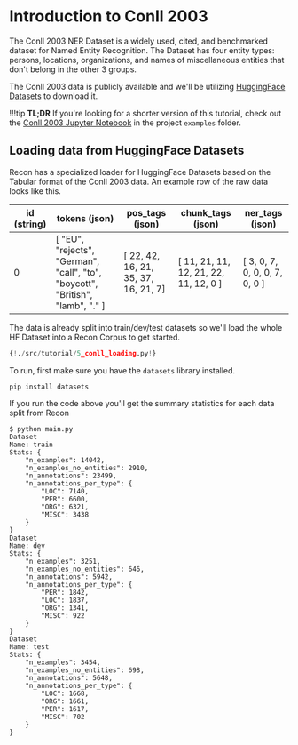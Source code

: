 # Introduction to Conll 2003


The Conll 2003 NER Dataset is a widely used, cited, and benchmarked dataset for Named Entity Recognition. The Dataset has four entity types: persons, locations, organizations, and names of miscellaneous entities that don't belong in the other 3 groups.

The Conll 2003 data is publicly available and we'll be utilizing [HuggingFace Datasets](https://huggingface.co/datasets/conll2003) to download it.


!!!tip
    **TL;DR** If you're looking for a shorter version of this tutorial, check out the [Conll 2003 Jupyter Notebook](https://github.com/kabirkhan/recon/blob/main/examples/3.0_hardest_examples.ipynb) in the project `examples` folder.


## Loading data from HuggingFace Datasets

Recon has a specialized loader for HuggingFace Datasets based on the Tabular format of the Conll 2003 data.
An example row of the raw data looks like this.

| id (string) | tokens (json) | pos_tags (json) | chunk_tags (json) | ner_tags (json) |
|-------------|---------------|-----------------|-------------------|-----------------|
| 0 | [ "EU", "rejects", "German", "call", "to", "boycott", "British", "lamb", "." ] | [ 22, 42, 16, 21, 35, 37, 16, 21, 7] | [ 11, 21, 11, 12, 21, 22, 11, 12, 0 ]	| [ 3, 0, 7, 0, 0, 0, 7, 0, 0 ] |


The data is already split into train/dev/test datasets so we'll load the whole HF Dataset into a Recon Corpus to get started.

```python
{!./src/tutorial/5_conll_loading.py!}
```

To run, first make sure you have the `datasets` library installed.

```
pip install datasets
```

If you run the code above you'll get the summary statistics for each data split from Recon

<div class="termy">

```console
$ python main.py
Dataset
Name: train
Stats: {
    "n_examples": 14042,
    "n_examples_no_entities": 2910,
    "n_annotations": 23499,
    "n_annotations_per_type": {
        "LOC": 7140,
        "PER": 6600,
        "ORG": 6321,
        "MISC": 3438
    }
}
Dataset
Name: dev
Stats: {
    "n_examples": 3251,
    "n_examples_no_entities": 646,
    "n_annotations": 5942,
    "n_annotations_per_type": {
        "PER": 1842,
        "LOC": 1837,
        "ORG": 1341,
        "MISC": 922
    }
}
Dataset
Name: test
Stats: {
    "n_examples": 3454,
    "n_examples_no_entities": 698,
    "n_annotations": 5648,
    "n_annotations_per_type": {
        "LOC": 1668,
        "ORG": 1661,
        "PER": 1617,
        "MISC": 702
    }
}
```

</div>
